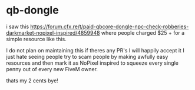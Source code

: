 # qb-dongle
i saw this https://forum.cfx.re/t/paid-qbcore-dongle-npc-check-robberies-darkmarket-nopixel-inspired/4859948 where people charged $25 + for a simple resource like this.

I do not plan on maintaining this if theres any PR's I will happily accept it I just hate seeing people try to scam people by making awfully easy resources and then mark it as NoPixel inspired to squeeze every single penny out of every new FiveM owner.

thats my 2 cents bye!
